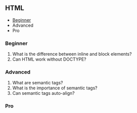 ## HTML
   - [Beginner](#html-beginner)
   - Advanced
   - Pro

### <a name="html-beginner">Beginner</a>

1. What is the difference between inline and block elements?
2. Can HTML work without DOCTYPE?

### <a name="html-advanced">Advanced</a>

1. What are semantic tags?
2. What is the importance of semantic tags?
3. Can semantic tags auto-align?

### <a name="html-pro">Pro</a>